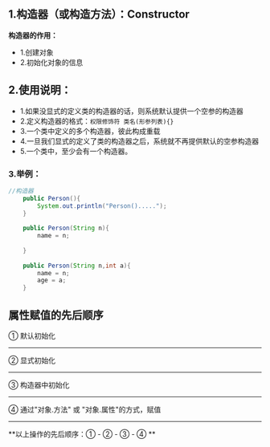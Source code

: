 ## 1.构造器（或构造方法）：Constructor

**构造器的作用：**
 * 1.创建对象
 * 2.初始化对象的信息
## 2.使用说明：
 * 1.如果没显式的定义类的构造器的话，则系统默认提供一个空参的构造器
 * 2.定义构造器的格式：`权限修饰符 类名(形参列表){}`
 * 3.一个类中定义的多个构造器，彼此构成重载
 * 4.一旦我们显式的定义了类的构造器之后，系统就不再提供默认的空参构造器
 * 5.一个类中，至少会有一个构造器。

### 3.举例：
```java
//构造器
	public Person(){
		System.out.println("Person().....");
	}
	
	public Person(String n){
		name = n;
		
	}
	
	public Person(String n,int a){
		name = n;
		age = a;
	}
```


## 属性赋值的先后顺序
 
① 默认初始化
***
② 显式初始化
***
③ 构造器中初始化
***
④ 通过"对象.方法" 或 "对象.属性"的方式，赋值
***


**以上操作的先后顺序：① - ② - ③ - ④ **

